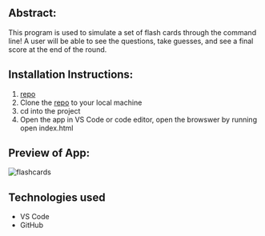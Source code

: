 ## Abstract:
This program is used to simulate a set of flash cards through the command line!  A user will be able to see the questions, take guesses, and see a final score at the end of the round.

## Installation Instructions:
1. [repo](https://github.com/caitlincradick/flashcards-starter) 
2. Clone the  [repo](https://github.com/caitlincradick/flashcards-starter) to your local machine
3. cd into the project
4. Open the app in VS Code or code editor, open the browswer by running open index.html

## Preview of App:
![flashcards]()

## Technologies used 
- VS Code
- GitHub


